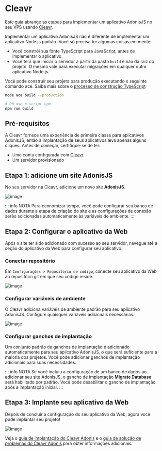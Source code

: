 # Cleavr

Este guia abrange as etapas para implementar um aplicativo AdonisJS no seu VPS usando [Cleavr](https://cleavr.io).

Implementar um aplicativo AdonisJS não é diferente de implementar um aplicativo Node.js padrão. Você só precisa ter algumas coisas em mente:

- Você constrói sua fonte TypeScript para JavaScript, antes de implementar o aplicativo.
- Você terá que iniciar o servidor a partir da pasta `build` e não da raiz do projeto. O mesmo vale para executar migrações em qualquer outro aplicativo Node.js.

Você pode construir seu projeto para produção executando o seguinte comando ace. Saiba mais sobre o [processo de construção TypeScript](/docs/guides/fundamentals/typescript-build-process.md)

```sh
node ace build --production

# OU use o script npm
npm run build
```

## Pré-requisitos

A Cleavr fornece uma experiência de primeira classe para aplicativos AdonisJS, então a implantação de seus aplicativos leva apenas alguns cliques. Antes de começar, certifique-se de ter:

- Uma conta configurada com [Cleavr](https://cleavr.io)
- Um servidor provisionado

## Etapa 1: adicione um site AdonisJS

No seu servidor na Cleavr, adicione um novo site **AdonisJS**.

![image](/docs/assets/cleavr-new-site_v0twxz.png)

::: info NOTA
Para economizar tempo, você pode configurar seu banco de dados durante a etapa de criação do site e as configurações de conexão serão adicionadas automaticamente às variáveis ​​de ambiente.
:::

## Etapa 2: Configurar o aplicativo da Web

Após o site ter sido adicionado com sucesso ao seu servidor, navegue até a seção do aplicativo da Web para configurar seu aplicativo.

### Conectar repositório

Em `Configurações > Repositório de código`, conecte seu aplicativo da Web ao repositório git em que seu código reside.

![image](/docs/assets/cleavr-webapp-git-repository_ub5rcb.png)

### Configurar variáveis ​​de ambiente

O Cleavr adiciona variáveis ​​de ambiente padrão para seu aplicativo AdonisJS. Configure quaisquer variáveis ​​adicionais necessárias.

![image](/docs/assets/cleavr-env-variables_v89vnn.png)

### Configurar ganchos de implantação

Um conjunto padrão de ganchos de implantação é adicionado automaticamente para seu aplicativo AdonisJS, o que será suficiente para a maioria dos projetos. Você pode adicionar ganchos de implantação adicionais para suas necessidades.

::: info NOTA
Se você incluiu a configuração de um banco de dados ao adicionar seu site AdonisJS, o gancho de implantação **Migrate Database** será habilitado por padrão. Você pode desabilitar o gancho de implantação após a implantação inicial.
:::

## Etapa 3: Implante seu aplicativo da Web

Depois de concluir a configuração do seu aplicativo da Web, agora você pode implantar seu projeto!

![image](/docs/assets/cleavr-deployment_pjzln7.png)

Veja o [guia de implantação do Cleavr Adonis](https://docs.cleavr.io/guides/adonis) e o [guia de solução de problemas do Cleavr Adonis](https://docs.cleavr.io/adonis-deployments) para obter informações adicionais.
